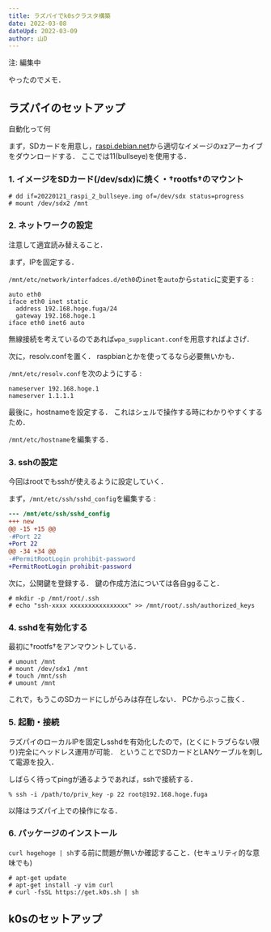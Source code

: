 ```yaml
---
title: ラズパイでk0sクラスタ構築
date: 2022-03-08
dateUpd: 2022-03-09
author: 山D
---
```


注: 編集中

やったのでメモ．

## ラズパイのセットアップ

自動化って何

まず，SDカードを用意し，[raspi.debian.net](https://raspi.debian.net/tested-images/)から適切なイメージのxzアーカイブをダウンロードする．
ここでは11(bullseye)を使用する．

### 1. イメージをSDカード(/dev/sd$x$)に焼く・$\dag\mathrm{rootfs}\dag$のマウント

```
# dd if=20220121_raspi_2_bullseye.img of=/dev/sdx status=progress
# mount /dev/sdx2 /mnt
```

### 2. ネットワークの設定

注意して適宜読み替えること．

まず，IPを固定する．

`/mnt/etc/network/interfadces.d/eth0`の`inet`を`auto`から`static`に変更する :

```
auto eth0
iface eth0 inet static
  address 192.168.hoge.fuga/24
  gateway 192.168.hoge.1
iface eth0 inet6 auto
```

無線接続を考えているのであれば`wpa_supplicant.conf`を用意すればよさげ．

次に，resolv.confを置く．
raspbianとかを使ってるなら必要無いかも．

`/mnt/etc/resolv.conf`を次のようにする :

```
nameserver 192.168.hoge.1
nameserver 1.1.1.1
```

最後に，hostnameを設定する．
これはシェルで操作する時にわかりやすくするため．

`/mnt/etc/hostname`を編集する．

### 3. sshの設定

今回はrootでもsshが使えるように設定していく．

まず，`/mnt/etc/ssh/sshd_config`を編集する :

```diff
--- /mnt/etc/ssh/sshd_config
+++ new
@@ -15 +15 @@
-#Port 22
+Port 22
@@ -34 +34 @@
-#PermitRootLogin prohibit-password
+PermitRootLogin prohibit-password
```

次に，公開鍵を登録する．
鍵の作成方法については各自ggること．

```
# mkdir -p /mnt/root/.ssh
# echo "ssh-xxxx xxxxxxxxxxxxxxxx" >> /mnt/root/.ssh/authorized_keys
```

### 4. sshdを有効化する

最初に$\dag\mathrm{rootfs}\dag$をアンマウントしている．

```
# umount /mnt
# mount /dev/sdx1 /mnt
# touch /mnt/ssh
# umount /mnt
```

これで，もうこのSDカードにしがらみは存在しない．
PCからぶっこ抜く．

### 5. 起動・接続

ラズパイのローカルIPを固定しsshdを有効化したので，(とくにトラブらない限り)完全にヘッドレス運用が可能．
ということでSDカードとLANケーブルを刺して電源を投入．

しばらく待ってpingが通るようであれば，sshで接続する．

```
% ssh -i /path/to/priv_key -p 22 root@192.168.hoge.fuga
```

以降はラズパイ上での操作になる．

### 6. パッケージのインストール

`curl hogehoge | sh`する前に問題が無いか確認すること．(セキュリティ的な意味でも)

```
# apt-get update
# apt-get install -y vim curl
# curl -fsSL https://get.k0s.sh | sh
```

## k0sのセットアップ
